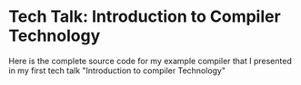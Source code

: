 # Tech Talk: Introduction to Compiler Technology
Here is the complete source code for my example compiler that
I presented in my first tech talk "Introduction to compiler Technology"
